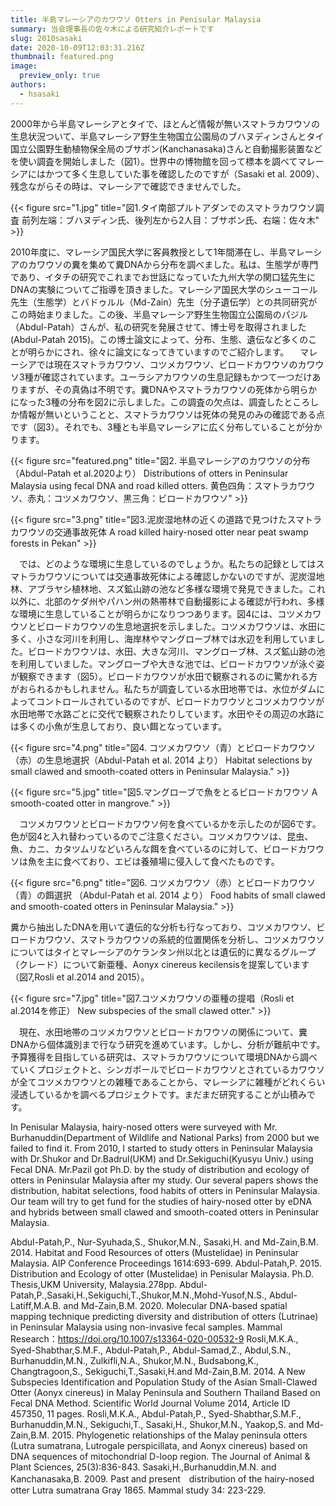 ```yaml
---
title: 半島マレーシアのカワウソ Otters in Penisular Malaysia
summary: 当会理事長の佐々木による研究紹介レポートです
slug: 2010sasaki
date: 2020-10-09T12:03:31.216Z
thumbnail: featured.png
image:
  preview_only: true
authors:
  - hsasaki
---
```

2000年から半島マレーシアとタイで、ほとんど情報が無いスマトラカワウソの生息状況ついて、半島マレーシア野生生物国立公園局のブハヌディンさんとタイ国立公園野生動植物保全局のブサボン(Kanchanasaka)さんと自動撮影装置などを使い調査を開始しました（図1）。世界中の博物館を回って標本を調べてマレーシアにはかつて多く生息していた事を確認したのですが（Sasaki et al. 2009）、残念ながらその時は、マレーシアで確認できませんでした。

{{< figure src="1.jpg" title="図1.タイ南部プルトアダンでのスマトラカワウソ調査 前列左端：ブハヌディン氏、後列左から2人目：ブサボン氏、右端：佐々木" >}}



2010年度に、マレーシア国民大学に客員教授として1年間滞在し、半島マレーシアのカワウソの糞を集めて糞DNAから分布を調べました。私は、生態学が専門であり、イタチの研究でこれまでお世話になっていた九州大学の関口猛先生にDNAの実験についてご指導を頂きました。マレーシア国民大学のシューコール先生（生態学）とバドゥルル（Md-Zain）先生（分子遺伝学）との共同研究がこの時始まりました。この後、半島マレーシア野生生物国立公園局のパジル（Abdul-Patah）さんが、私の研究を発展させて、博士号を取得されました(Abdul-Patah 2015)。この博士論文によって、分布、生態、遺伝など多くのことが明らかにされ、徐々に論文になってきていますのでご紹介します。
　マレーシアでは現在スマトラカワウソ、コツメカワウソ、ビロードカワウソのカワウソ3種が確認されています。ユーラシアカワウソの生息記録もかつて一つだけありますが、その真偽は不明です。糞DNAやスマトラカワウソの死体から明らかになった3種の分布を図2に示しました。この調査の欠点は、調査したところしか情報が無いということと、スマトラカワウソは死体の発見のみの確認である点です（図3）。それでも、3種とも半島マレーシアに広く分布していることが分かります。

{{< figure src="featured.png" title="図2. 半島マレーシアのカワウソの分布（Abdul-Patah et al.2020より） Distributions of otters in Peninsular Malaysia using fecal DNA and road killed otters. 黄色四角：スマトラカワウソ、赤丸：コツメカワウソ、黒三角：ビロードカワウソ" >}}

{{< figure src="3.png" title="図3.泥炭湿地林の近くの道路で見つけたスマトラカワウソの交通事故死体 A road killed hairy-nosed otter near peat swamp forests in Pekan" >}}



　では、どのような環境に生息しているのでしょうか。私たちの記録としてはスマトラカワウソについては交通事故死体による確認しかないのですが、泥炭湿地林、アブラヤシ植林地、スズ鉱山跡の池など多様な環境で発見できました。これ以外に、北部のケダ州やパハン州の熱帯林で自動撮影による確認が行われ、多様な環境に生息していることが明らかになりつつあります。図4には、コツメカワウソとビロードカワウソの生息地選択を示しました。コツメカワウソは、水田に多く、小さな河川を利用し、海岸林やマングローブ林では水辺を利用していました。ビロードカワウソは、水田、大きな河川、マングローブ林、スズ鉱山跡の池を利用していました。マングローブや大きな池では、ビロードカワウソが泳ぐ姿が観察できます（図5）。ビロードカワウソが水田で観察されるのに驚かれる方がおられるかもしれません。私たちが調査している水田地帯では、水位がダムによってコントロールされているのですが、ビロードカワウソとコツメカワウソが水田地帯で水路ごとに交代で観察されたりしています。水田やその周辺の水路には多くの小魚が生息しており、良い餌となっています。

{{< figure src="4.png" title="図4. コツメカワウソ（青）とビロードカワウソ（赤）の生息地選択（Abdul-Patah et al. 2014 より） Habitat selections by small clawed and smooth-coated otters in Peninsular Malaysia." >}}

{{< figure src="5.jpg" title="図5.マングローブで魚をとるビロードカワウソ  A smooth-coated otter in mangrove." >}}



　コツメカワウソとビロードカワウソ何を食べているかを示したのが図6です。色が図4と入れ替わっているのでご注意ください。コツメカワウソは、昆虫、魚、カニ、カタツムリなどいろんな餌を食べているのに対して、ビロードカワウソは魚を主に食べており、エビは養殖場に侵入して食べたものです。

{{< figure src="6.png" title="図6. コツメカワウソ（赤）とビロードカワウソ（青）の餌選択 （Abdul-Patah et al. 2014 より） Food habits of small clawed and smooth-coated otters in Peninsular Malaysia." >}}



糞から抽出したDNAを用いて遺伝的な分析も行なっており、コツメカワウソ、ビロードカワウソ、スマトラカワウソの系統的位置関係を分析し、コツメカワウソについてはタイとマレーシアのケランタン州以北とは遺伝的に異なるグループ（クレード）について新亜種、Aonyx cinereus kecilensisを提案しています（図7,Rosli et al.2014 and 2015）。

{{< figure src="7.jpg" title="図7.コツメカワウソの亜種の提唱（Rosli et al.2014を修正） New subspecies of the small clawed otter." >}}



　現在、水田地帯のコツメカワウソとビロードカワウソの関係について、糞DNAから個体識別まで行なう研究を進めています。しかし、分析が難航中です。予算獲得を目指している研究は、スマトラカワウソについて環境DNAから調べていくプロジェクトと、シンガポールでビロードカワウソとされているカワウソが全てコツメカワウソとの雑種であることから、マレーシアに雑種がどれくらい浸透しているかを調べるプロジェクトです。まだまだ研究することが山積みです。

In Penisular Malaysia, hairy-nosed otters were surveyed with Mr. Burhanuddin(Department of Wildlife and National Parks) from 2000 but we failed to find it.  From 2010, I started to study otters in Peninsular Malaysia with Dr.Shukor and Dr.Badrul(UKM) and Dr.Sekiguchi(Kyusyu Univ.) using Fecal DNA. Mr.Pazil got Ph.D. by the study of distribution and ecology of otters in Peninsular Malaysia after my study. Our several papers shows the distribution, habitat selections, food habits of otters in Peninsular Malaysia. Our team will try to get fund for the studies of hairy-nosed otter by eDNA and hybrids between small clawed and smooth-coated otters in Peninsular Malaysia.

Abdul-Patah,P., Nur-Syuhada,S., Shukor,M.N., Sasaki,H. and Md-Zain,B.M. 2014. Habitat and Food Resources of otters (Mustelidae) in Peninsular Malaysia. AIP Conference Proceedings 1614:693-699.
Abdul-Patah,P. 2015. Distribution and Ecology of otter (Mustelidae) in Penisular Malaysia.  Ph.D. Thesis,UKM University, Malaysia.278pp.
Abdul-Patah,P.,Sasaki,H.,Sekiguchi,T.,Shukor,M.N.,Mohd-Yusof,N.S., Abdul-Latiff,M.A.B. and Md-Zain,B.M. 2020.  Molecular DNA-based spatial mapping technique predicting diversity and distribution of otters (Lutrinae) in Peninsular Malaysia using non-invasive fecal samples. Mammal Research：https://doi.org/10.1007/s13364-020-00532-9
Rosli,M.K.A., Syed-Shabthar,S.M.F., Abdul-Patah,P., Abdul-Samad,Z., Abdul,S.N., Burhanuddin,M.N., Zulkifli,N.A., Shukor,M.N., Budsabong,K., Changtragoon,S., Sekiguchi,T.,Sasaki,H.and Md-Zain,B.M. 2014. A New Subspecies Identification and Population Study of the Asian Small-Clawed Otter (Aonyx cinereus) in Malay Peninsula and Southern Thailand Based on Fecal DNA Method. Scientific World Journal Volume 2014, Article ID 457350, 11 pages.
Rosli,M.K.A., Abdul-Patah,P., Syed-Shabthar,S.M.F., Burhanuddin,M.N., Sekiguchi,T., Sasaki,H., Shukor,M.N., Yaakop,S. and Md-Zain,B.M. 2015.  Phylogenetic relationships of the Malay peninsula otters (Lutra sumatrana, Lutrogale perspicillata, and Aonyx cinereus) based on DNA sequences of mitochondrial D-loop region. The Journal of Animal & Plant Sciences, 25(3):836-843.
Sasaki,H.,Burhanuddin,M.N. and Kanchanasaka,B. 2009. Past and present　distribution of the hairy-nosed otter Lutra sumatrana Gray 1865. Mammal study 34: 223-229.
